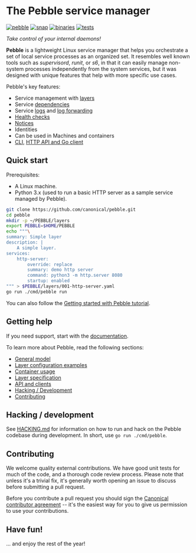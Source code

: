 # The Pebble service manager

[![pebble](https://snapcraft.io/pebble/badge.svg)](https://snapcraft.io/pebble)
[![snap](https://github.com/canonical/pebble/actions/workflows/snap.yml/badge.svg)](https://github.com/canonical/pebble/actions/workflows/snap.yml)
[![binaries](https://github.com/canonical/pebble/actions/workflows/binaries.yml/badge.svg)](https://github.com/canonical/pebble/actions/workflows/binaries.yml)
[![tests](https://github.com/canonical/pebble/actions/workflows/tests.yml/badge.svg)](https://github.com/canonical/pebble/actions/workflows/tests.yml)

_Take control of your internal daemons!_

**Pebble** is a lightweight Linux service manager that helps you orchestrate a set of local service processes as an organized set. It resembles well known tools such as _supervisord_, _runit_, or _s6_, in that it can easily manage non-system processes independently from the system services, but it was designed with unique features that help with more specific use cases.

Pebble's key features:

- Service management with [layers](https://canonical-pebble.readthedocs-hosted.com/en/latest/reference/layers/)
- Service [dependencies](https://canonical-pebble.readthedocs-hosted.com/en/latest/explanation/service-dependencies/)
- Service [logs](https://canonical-pebble.readthedocs-hosted.com/en/latest/reference/cli-commands/logs/) and [log forwarding](https://canonical-pebble.readthedocs-hosted.com/en/latest/reference/log-forwarding/)
- [Health checks](https://canonical-pebble.readthedocs-hosted.com/en/latest/reference/health-checks/)
- [Notices](https://canonical-pebble.readthedocs-hosted.com/en/latest/reference/notices/)
- Identities
- Can be used in Machines and containers
- [CLI](https://canonical-pebble.readthedocs-hosted.com/en/latest/reference/cli-commands/cli-commands/), [HTTP API and Go client](https://canonical-pebble.readthedocs-hosted.com/en/latest/explanation/api-and-clients/)

## Quick start

Prerequisites:

- A Linux machine.
- Python 3.x (used to run a basic HTTP server as a sample service managed by Pebble).

```bash
git clone https://github.com/canonical/pebble.git
cd pebble
mkdir -p ~/PEBBLE/layers
export PEBBLE=$HOME/PEBBLE
echo """\
summary: Simple layer
description: |
    A simple layer.
services:
    http-server:
        override: replace
        summary: demo http server
        command: python3 -m http.server 8080
        startup: enabled
""" > $PEBBLE/layers/001-http-server.yaml
go run ./cmd/pebble run
```

You can also follow the [Getting started with Pebble tutorial](https://canonical-pebble.readthedocs-hosted.com/en/latest/tutorial/getting-started/).

## Getting help

If you need support, start with the [documentation](https://canonical-pebble.readthedocs-hosted.com/en/latest/).

To learn more about Pebble, read the following sections:

- [General model](https://canonical-pebble.readthedocs-hosted.com/en/latest/explanation/general-model/)
- [Layer configuration examples](https://canonical-pebble.readthedocs-hosted.com/en/latest/reference/layers/)
- [Container usage](https://canonical-pebble.readthedocs-hosted.com/en/latest/reference/pebble-in-containers/)
- [Layer specification](https://canonical-pebble.readthedocs-hosted.com/en/latest/reference/layer-specification/)
- [API and clients](https://canonical-pebble.readthedocs-hosted.com/en/latest/explanation/api-and-clients/)
- [Hacking / Development](#hacking--development)
- [Contributing](#contributing)

## Hacking / development

See [HACKING.md](HACKING.md) for information on how to run and hack on the Pebble codebase during development. In short, use `go run ./cmd/pebble`.

## Contributing

We welcome quality external contributions. We have good unit tests for much of the code, and a thorough code review process. Please note that unless it's a trivial fix, it's generally worth opening an issue to discuss before submitting a pull request.

Before you contribute a pull request you should sign the [Canonical contributor agreement](https://ubuntu.com/legal/contributors) -- it's the easiest way for you to give us permission to use your contributions.

## Have fun!

... and enjoy the rest of the year!

